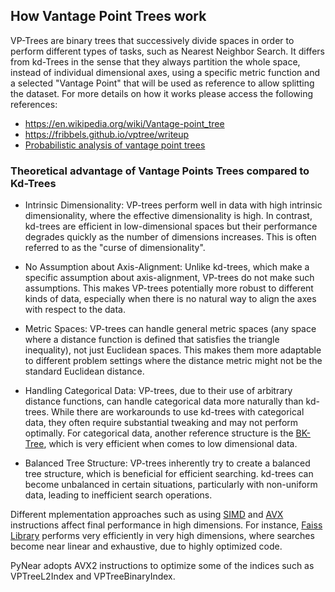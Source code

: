 ## How Vantage Point Trees work

VP-Trees are binary trees that successively divide spaces in order to perform different types of tasks, such as Nearest Neighbor Search. It differs from kd-Trees in the sense that they always partition the whole space, instead of individual dimensional axes, using a specific metric function and a selected "Vantage Point" that will be used as reference to allow splitting the dataset. For more details on how it works please access the following references:

- https://en.wikipedia.org/wiki/Vantage-point_tree
- https://fribbels.github.io/vptree/writeup
- [Probabilistic analysis of vantage point trees](https://www.vmsta.org/journal/VMSTA/article/219/file/pdf)

### Theoretical advantage of Vantage Points Trees compared to Kd-Trees

- Intrinsic Dimensionality: VP-trees perform well in data with high intrinsic dimensionality, where the effective dimensionality is high. In contrast, kd-trees are efficient in low-dimensional spaces but their performance degrades quickly as the number of dimensions increases. This is often referred to as the "curse of dimensionality".

- No Assumption about Axis-Alignment: Unlike kd-trees, which make a specific assumption about axis-alignment, VP-trees do not make such assumptions. This makes VP-trees potentially more robust to different kinds of data, especially when there is no natural way to align the axes with respect to the data.

- Metric Spaces: VP-trees can handle general metric spaces (any space where a distance function is defined that satisfies the triangle inequality), not just Euclidean spaces. This makes them more adaptable to different problem settings where the distance metric might not be the standard Euclidean distance.

- Handling Categorical Data: VP-trees, due to their use of arbitrary distance functions, can handle categorical data more naturally than kd-trees. While there are workarounds to use kd-trees with categorical data, they often require substantial tweaking and may not perform optimally. For categorical data, another reference structure is the [BK-Tree](https://en.wikipedia.org/wiki/BK-tree), which is very efficient when comes to low dimensional data.

- Balanced Tree Structure: VP-trees inherently try to create a balanced tree structure, which is beneficial for efficient searching. kd-trees can become unbalanced in certain situations, particularly with non-uniform data, leading to inefficient search operations.

Different mplementation approaches such as using [SIMD](https://en.wikipedia.org/wiki/Single_instruction,_multiple_data) and [AVX](https://en.wikipedia.org/wiki/Advanced_Vector_Extensions) instructions affect final performance in high dimensions. For instance, [Faiss Library](https://github.com/facebookresearch/faiss) performs very efficiently in very high dimensions, where searches become near linear and exhaustive, due to highly optimized code.
 
PyNear adopts AVX2 instructions to optimize some of the indices such as VPTreeL2Index and VPTreeBinaryIndex.

